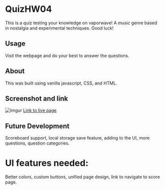 # QuizHW04
This is a quiz testing your knowledge on vaporwave! A music genre based in nostalgia and experimental techniques. Good luck!

## Usage
Visit the webpage and do your best to answer the questions.

## About
This was built using vanilla javascript, CSS, and HTML.

## Screenshot and link
![Imgur](https://i.imgur.com/fJmbVuC.jpg)
[Link to live page](https://con0fav.github.io/Quiz-bc04/)

## Future Development
Scoreboard support, local storage save feature, adding to the UI, more questions, question categories.

# UI features needed:
Better colors, custom buttons, unified page design, link to navigate to score page.
